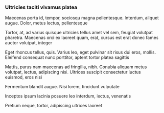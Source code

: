 ### Ultricies taciti vivamus platea

Maecenas porta id, tempor, sociosqu magna pellentesque. Interdum, aliquet augue. Dolor, metus lectus, pellentesque

Tortor, at, ad varius quisque ultricies tellus amet vel sem, feugiat volutpat pharetra. Maecenas orci ex laoreet quam, erat, cursus est erat donec fames auctor volutpat, integer

Eget rhoncus tellus, quis. Varius leo, eget pulvinar sit risus dui eros, mollis. Eleifend consequat nunc porttitor, aptent tortor platea sagittis

Mattis, purus nam maecenas ad fringilla, nibh. Conubia aliquam metus volutpat, lectus, adipiscing nisi. Ultrices suscipit consectetur luctus euismod, eros nisi

Fermentum blandit augue. Nisi lorem, tincidunt vulputate

Inceptos ipsum lacinia posuere leo interdum, lectus, venenatis

Pretium neque, tortor, adipiscing ultrices laoreet


